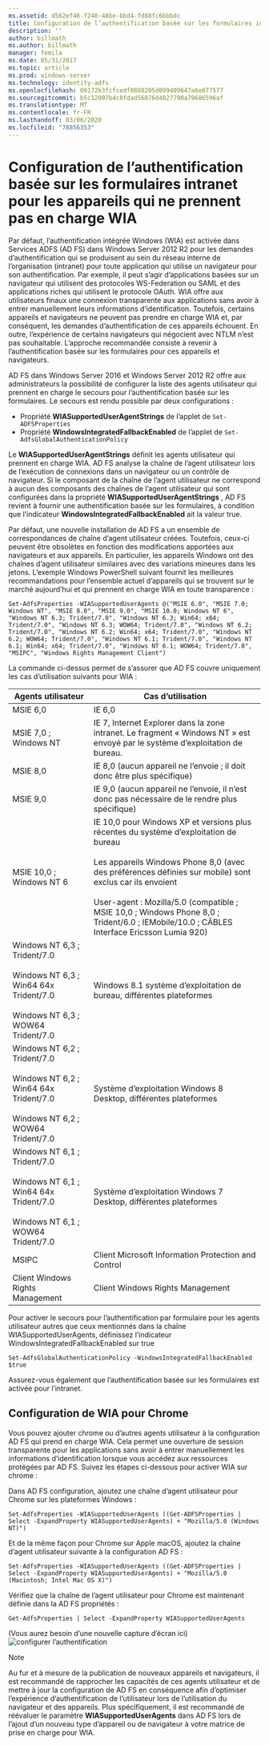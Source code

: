 ```yaml
---
ms.assetid: d562ef46-f240-48be-bbd4-fd88fc6bbbdc
title: Configuration de l’authentification basée sur les formulaires intranet pour les appareils qui ne prennent pas en charge WIA
description: ''
author: billmath
ms.author: billmath
manager: femila
ms.date: 05/31/2017
ms.topic: article
ms.prod: windows-server
ms.technology: identity-adfs
ms.openlocfilehash: 09172b3fcfcedf0888205d099409647a6e077577
ms.sourcegitcommit: b5c12007b4c8fdad56076d4827790a79686596af
ms.translationtype: MT
ms.contentlocale: fr-FR
ms.lasthandoff: 03/06/2020
ms.locfileid: "78856353"
---
```

# <a name="configuring-intranet-forms-based-authentication-for-devices-that-do-not-support-wia"></a>Configuration de l’authentification basée sur les formulaires intranet pour les appareils qui ne prennent pas en charge WIA


Par défaut, l’authentification intégrée Windows (WIA) est activée dans Services ADFS (AD FS) dans Windows Server 2012 R2 pour les demandes d’authentification qui se produisent au sein du réseau interne de l’organisation (intranet) pour toute application qui utilise un navigateur pour son authentification. Par exemple, il peut s’agir d’applications basées sur un navigateur qui utilisent des protocoles WS-Federation ou SAML et des applications riches qui utilisent le protocole OAuth. WIA offre aux utilisateurs finaux une connexion transparente aux applications sans avoir à entrer manuellement leurs informations d’identification. Toutefois, certains appareils et navigateurs ne peuvent pas prendre en charge WIA et, par conséquent, les demandes d’authentification de ces appareils échouent. En outre, l’expérience de certains navigateurs qui négocient avec NTLM n’est pas souhaitable. L’approche recommandée consiste à revenir à l’authentification basée sur les formulaires pour ces appareils et navigateurs.

AD FS dans Windows Server 2016 et Windows Server 2012 R2 offre aux administrateurs la possibilité de configurer la liste des agents utilisateur qui prennent en charge le secours pour l’authentification basée sur les formulaires. Le secours est rendu possible par deux configurations :


- Propriété **WIASupportedUserAgentStrings** de l’applet de `Set-ADFSProperties`
- Propriété **WindowsIntegratedFallbackEnabled** de l’applet de `Set-AdfsGlobalAuthenticationPolicy`

Le **WIASupportedUserAgentStrings** définit les agents utilisateur qui prennent en charge WIA. AD FS analyse la chaîne de l’agent utilisateur lors de l’exécution de connexions dans un navigateur ou un contrôle de navigateur. Si le composant de la chaîne de l’agent utilisateur ne correspond à aucun des composants des chaînes de l’agent utilisateur qui sont configurées dans la propriété **WIASupportedUserAgentStrings** , AD FS revient à fournir une authentification basée sur les formulaires, à condition que l’indicateur **WindowsIntegratedFallbackEnabled** ait la valeur true.

Par défaut, une nouvelle installation de AD FS a un ensemble de correspondances de chaîne d’agent utilisateur créées. Toutefois, ceux-ci peuvent être obsolètes en fonction des modifications apportées aux navigateurs et aux appareils. En particulier, les appareils Windows ont des chaînes d’agent utilisateur similaires avec des variations mineures dans les jetons. L’exemple Windows PowerShell suivant fournit les meilleures recommandations pour l’ensemble actuel d’appareils qui se trouvent sur le marché aujourd’hui et qui prennent en charge WIA en toute transparence :

    Set-AdfsProperties -WIASupportedUserAgents @("MSIE 6.0", "MSIE 7.0; Windows NT", "MSIE 8.0", "MSIE 9.0", "MSIE 10.0; Windows NT 6", "Windows NT 6.3; Trident/7.0", "Windows NT 6.3; Win64; x64; Trident/7.0", "Windows NT 6.3; WOW64; Trident/7.0", "Windows NT 6.2; Trident/7.0", "Windows NT 6.2; Win64; x64; Trident/7.0", "Windows NT 6.2; WOW64; Trident/7.0", "Windows NT 6.1; Trident/7.0", "Windows NT 6.1; Win64; x64; Trident/7.0", "Windows NT 6.1; WOW64; Trident/7.0", "MSIPC", "Windows Rights Management Client")

La commande ci-dessus permet de s’assurer que AD FS couvre uniquement les cas d’utilisation suivants pour WIA :

Agents utilisateur|Cas d’utilisation|
-----|-----|
MSIE 6,0|IE 6,0|
MSIE 7,0 ; Windows NT|IE 7, Internet Explorer dans la zone intranet. Le fragment « Windows NT » est envoyé par le système d’exploitation de bureau.|
MSIE 8,0|IE 8,0 (aucun appareil ne l’envoie ; il doit donc être plus spécifique)|
MSIE 9,0|IE 9,0 (aucun appareil ne l’envoie, il n’est donc pas nécessaire de le rendre plus spécifique)|
MSIE 10,0 ; Windows NT 6|IE 10,0 pour Windows XP et versions plus récentes du système d’exploitation de bureau</br></br>Les appareils Windows Phone 8,0 (avec des préférences définies sur mobile) sont exclus car ils envoient</br></br>User-agent : Mozilla/5.0 (compatible ; MSIE 10,0 ; Windows Phone 8,0 ; Trident/6.0 ; IEMobile/10.0 ; CÂBLES Interface Ericsson Lumia 920)|
Windows NT 6,3 ; Trident/7.0</br></br>Windows NT 6,3 ; Win64 64x Trident/7.0</br></br>Windows NT 6,3 ; WOW64 Trident/7.0| Windows 8.1 système d’exploitation de bureau, différentes plateformes|
Windows NT 6,2 ; Trident/7.0</br></br>Windows NT 6,2 ; Win64 64x Trident/7.0</br></br>Windows NT 6,2 ; WOW64 Trident/7.0|Système d’exploitation Windows 8 Desktop, différentes plateformes|
Windows NT 6,1 ; Trident/7.0</br></br>Windows NT 6,1 ; Win64 64x Trident/7.0</br></br>Windows NT 6,1 ; WOW64 Trident/7.0|Système d’exploitation Windows 7 Desktop, différentes plateformes|
MSIPC| Client Microsoft Information Protection and Control|
Client Windows Rights Management|Client Windows Rights Management|

Pour activer le secours pour l’authentification par formulaire pour les agents utilisateur autres que ceux mentionnés dans la chaîne WIASupportedUserAgents, définissez l’indicateur WindowsIntegratedFallbackEnabled sur true

    Set-AdfsGlobalAuthenticationPolicy -WindowsIntegratedFallbackEnabled $true

Assurez-vous également que l’authentification basée sur les formulaires est activée pour l’intranet.

## <a name="configuring-wia-for-chrome"></a>Configuration de WIA pour Chrome
Vous pouvez ajouter chrome ou d’autres agents utilisateur à la configuration AD FS qui prend en charge WIA. Cela permet une ouverture de session transparente pour les applications sans avoir à entrer manuellement les informations d’identification lorsque vous accédez aux ressources protégées par AD FS. Suivez les étapes ci-dessous pour activer WIA sur chrome :

Dans AD FS configuration, ajoutez une chaîne d’agent utilisateur pour Chrome sur les plateformes Windows :

    Set-AdfsProperties -WIASupportedUserAgents ((Get-ADFSProperties | Select -ExpandProperty WIASupportedUserAgents) + "Mozilla/5.0 (Windows NT)")

Et de la même façon pour Chrome sur Apple macOS, ajoutez la chaîne d’agent utilisateur suivante à la configuration AD FS :

    Set-AdfsProperties -WIASupportedUserAgents ((Get-ADFSProperties | Select -ExpandProperty WIASupportedUserAgents) + "Mozilla/5.0 (Macintosh; Intel Mac OS X)")

Vérifiez que la chaîne de l’agent utilisateur pour Chrome est maintenant définie dans la AD FS propriétés :

    Get-AdfsProperties | Select -ExpandProperty WIASupportedUserAgents

(Vous aurez besoin d’une nouvelle capture d’écran ici) ![configurer l’authentification](media/Configure-intranet-forms-based-authentication-for-devices-that-do-not-support-WIA/chrome1.png) 

>[!NOTE]   
> Au fur et à mesure de la publication de nouveaux appareils et navigateurs, il est recommandé de rapprocher les capacités de ces agents utilisateur et de mettre à jour la configuration de AD FS en conséquence afin d’optimiser l’expérience d’authentification de l’utilisateur lors de l’utilisation du navigateur et des appareils. Plus spécifiquement, il est recommandé de réévaluer le paramètre **WIASupportedUserAgents** dans AD FS lors de l’ajout d’un nouveau type d’appareil ou de navigateur à votre matrice de prise en charge pour WIA.

